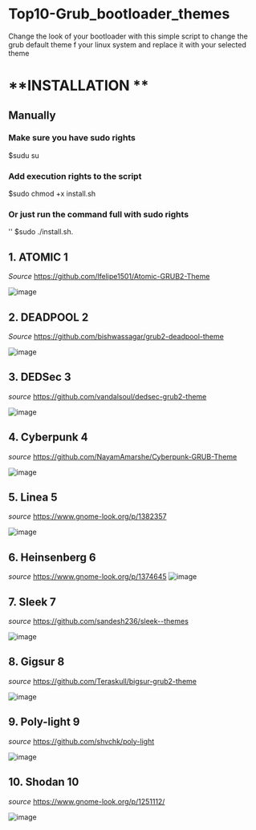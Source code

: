 # Top10-Grub_bootloader_themes
Change the look of your bootloader with this simple script to change the grub default theme f your linux system and replace it with your selected theme 


# **INSTALLATION **
## Manually

### Make sure you have sudo rights 
$sudu su

### Add execution rights to the script
$sudo chmod +x install.sh

### Or just run the command full with sudo rights 
'<addr>' $sudo ./install.sh.
 
 ## 1. ATOMIC 1
 _Source_ https://github.com/lfelipe1501/Atomic-GRUB2-Theme
  
  ![image](https://user-images.githubusercontent.com/69946238/129540754-c9db6dd0-5236-4b5b-8bbb-0d847a985d99.png)
 
 ## 2. DEADPOOL 2
 _Source_ https://github.com/bishwassagar/grub2-deadpool-theme

 ![image](https://user-images.githubusercontent.com/69946238/129541281-bcb83b88-e359-45e4-90c8-112fb417bd7f.png)

 ## 3. DEDSec 3
 _source_ https://github.com/vandalsoul/dedsec-grub2-theme
 
 ![image](https://user-images.githubusercontent.com/69946238/129541490-11fb0545-56e8-4cfa-95cd-9d778ca94211.png)

 ## 4. Cyberpunk 4
 _source_ https://github.com/NayamAmarshe/Cyberpunk-GRUB-Theme
 
 ![image](https://user-images.githubusercontent.com/69946238/129541666-ac748792-f211-4fdc-b13b-ba41c075212c.png)

 ## 5. Linea 5
 _source_ https://www.gnome-look.org/p/1382357
 
 ![image](https://user-images.githubusercontent.com/69946238/129541856-927888b0-311a-47aa-a9f5-ae3a841a407c.png)
 
 ## 6. Heinsenberg 6
 _source_ https://www.gnome-look.org/p/1374645
 ![image](https://user-images.githubusercontent.com/69946238/129542075-feef2ad8-18d6-4918-8a05-4cfda6f4b73f.png)
 
 ##  7. Sleek 7
 _source_ https://github.com/sandesh236/sleek--themes
 
 ![image](https://user-images.githubusercontent.com/69946238/129542418-f1cc7189-0e38-4f7b-a50d-3feb3aaff7c0.png)

 ## 8. Gigsur 8
 _source_ https://github.com/Teraskull/bigsur-grub2-theme
 
 ![image](https://user-images.githubusercontent.com/69946238/129542531-87188f93-8952-4cbb-877b-e9887885ea21.png)

 ## 9. Poly-light 9
 _source_ https://github.com/shvchk/poly-light
 
 ![image](https://user-images.githubusercontent.com/69946238/129542681-bba8db94-529a-4003-bd27-c75701090069.png)

 ## 10. Shodan 10
 _source_ https://www.gnome-look.org/p/1251112/
 
 ![image](https://user-images.githubusercontent.com/69946238/129543022-10a9bbc1-5ae6-4e43-a3c0-08bacb38920e.png)



  

